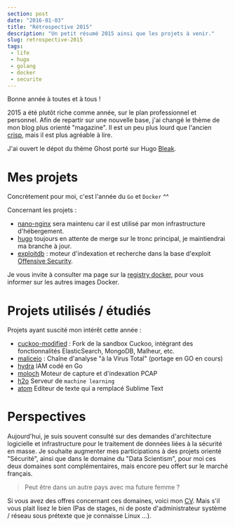 ```yaml
---
section: post
date: "2016-01-03"
title: "Rétrospective 2015"
description: "Un petit résumé 2015 ainsi que les projets à venir."
slug: retrospective-2015
tags:
 - life
 - hugo
 - golang
 - docker
 - securite
---
```


Bonne année à toutes et à tous !

2015 a été plutôt riche comme année, sur le plan professionnel et personnel.
Afin de repartir sur une nouvelle base, j'ai changé le thème de mon blog plus
orienté "magazine". Il est un peu plus lourd que l'ancien [crisp](https://github.com/zenithar/hugo-theme-crisp),
mais il est plus agréable à lire.

J'ai ouvert le dépot du thème Ghost porté sur Hugo [Bleak](https://github.com/zenithar/hugo-theme-bleak).

# Mes projets

Concrètement pour moi, c'est l'année du `Go` et `Docker` ^^

Concernant les projets :

  * [nano-nginx](https://hub.docker.com/r/zenithar/nano-nginx/) sera maintenu
  car il est utilisé par mon infrastructure d'hébergement.
  * [hugo](https://github.com/Zenithar/hugo) toujours en attente de merge sur le tronc principal, je maintiendrai
  ma branche à jour.
  * [exploitdb](https://github.com/Zenithar/exploitdb) : moteur d'indexation et
  recherche dans la base d'exploit [Offensive Security](https://www.offensive-security.com/).

Je vous invite à consulter ma page sur la [registry docker](https://hub.docker.com/u/zenithar/),
pour vous informer sur les autres images Docker.

# Projets utilisés / étudiés

Projets ayant suscité mon intérêt cette année :

  * [cuckoo-modified](https://github.com/spender-sandbox/cuckoo-modified) : Fork de la sandbox Cuckoo,
  intégrant des fonctionnalités ElasticSearch, MongoDB, Malheur, etc.
  * [maliceio](https://github.com/maliceio) : Chaîne d'analyse "à la Virus Total" (portage en GO en cours)
  * [hydra](https://github.com/ory-am/hydra) IAM codé en Go
  * [moloch](https://github.com/aol/moloch) Moteur de capture et d'indexation PCAP
  * [h2o](http://h2o.ai/) Serveur de `machine learning`
  * [atom](https://atom.io/) Editeur de texte qui a remplacé Sublime Text

# Perspectives

Aujourd'hui, je suis souvent consulté sur des demandes d'architecture logicielle
et infrastructure pour le traitement de données liées à la sécurité en masse.
Je souhaite augmenter mes participations à des projets orienté "Sécurité", ainsi
que dans le domaine du "Data Scientism", pour moi ces deux domaines sont
complémentaires, mais encore peu offert sur le marché français.

>  Peut être dans un autre pays avec ma future femme ?

Si vous avez des offres concernant ces domaines, voici mon [CV](http://zenithar.org).
Mais s'il vous plait lisez le bien (Pas de stages, ni de poste d'administrateur
système / réseau sous prétexte que je connaisse Linux ...).
